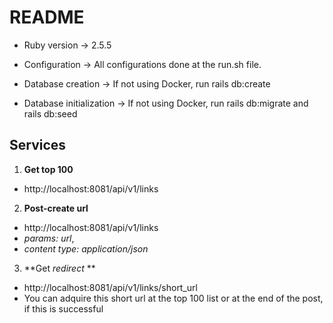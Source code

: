 # README

* Ruby version -> 2.5.5

* Configuration -> All configurations done at the run.sh file.

* Database creation -> If not using Docker, run rails db:create

* Database initialization -> If not using Docker, run rails db:migrate and rails db:seed

## Services

1. **Get top 100**
 * http://localhost:8081/api/v1/links

2. **Post-create url** 
  * http://localhost:8081/api/v1/links 
  * *params: url*, 
  * *content type: application/json*

3. **Get *redirect* **
 * http://localhost:8081/api/v1/links/short_url
 * You can adquire this short url at the top 100 list or at the end of the post, if this is successful 

